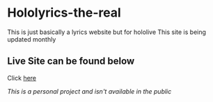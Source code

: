 # Hololyrics-the-real

This is just basically a lyrics website but for hololive
This site is being updated monthly

## Live Site can be found below

Click [here](https://hololyrics.netlify.app)

 *This is a personal project and isn't available in the public*
